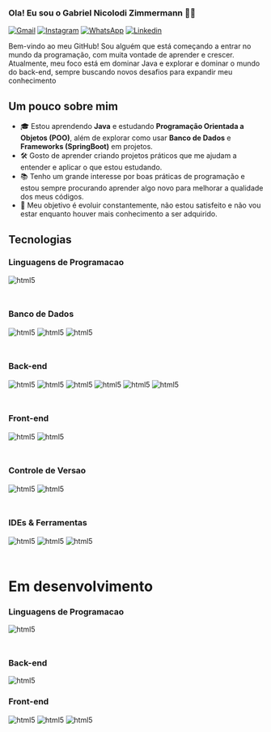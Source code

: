 ### Ola! Eu sou o Gabriel Nicolodi Zimmermann 👋🚀

[![Gmail](https://img.shields.io/badge/Gmail-D14836?style=for-the-badge&logo=gmail&logoColor=white)](mailto:gabrielnzimmermann@gmail.com)
[![Instagram](https://img.shields.io/badge/Instagram-E4405F?style=for-the-badge&logo=instagram&logoColor=white)](https://www.instagram.com/gabriel.n.zimmermann/)
[![WhatsApp](https://img.shields.io/badge/WhatsApp-25D366?style=for-the-badge&logo=whatsapp&logoColor=white)](https://wa.me/5547997774199)
[![Linkedin](https://img.shields.io/badge/LinkedIn-0077B5?style=for-the-badge&logo=linkedin&logoColor=white)](https://www.linkedin.com/in/gabriel-n-zimmermann-aba618338/)


Bem-vindo ao meu  GitHub! Sou alguém que está começando a entrar no mundo da programação, com muita vontade de aprender e crescer. Atualmente, meu foco está em dominar Java e explorar e dominar o mundo do back-end, sempre buscando novos desafios para expandir meu conhecimento


## Um pouco sobre mim
- 🎓 Estou aprendendo **Java** e estudando **Programação Orientada a Objetos (POO)**, além de explorar como usar **Banco de Dados** e **Frameworks (SpringBoot)** em projetos.
- 🛠️ Gosto de aprender criando projetos práticos que me ajudam a entender e aplicar o que estou estudando.
- 📚 Tenho um grande interesse por boas práticas de programação e estou sempre procurando aprender algo novo para melhorar a qualidade dos meus códigos.
- 🎯 Meu objetivo é evoluir constantemente, não estou satisfeito e não vou estar enquanto houver mais conhecimento a ser adquirido.


## Tecnologias 

### Linguagens de Programacao

<div style="display: inline-block; margin-bottom: 25px;">
  <img align="center" alt="html5" src="https://img.shields.io/badge/Java-ED8B00?style=for-the-badge&logo=openjdk&logoColor=white">
</div>

### Banco de Dados

<div style="display: inline-block; margin-bottom: 25px;">
  <img align="center" alt="html5" src="https://img.shields.io/badge/MySQL-005C84?style=for-the-badge&logo=mysql&logoColor=white">
  <img align="center" alt="html5" src="https://img.shields.io/badge/PostgreSQL-316192?style=for-the-badge&logo=postgresql&logoColor=white">
  <img align="center" alt="html5" src="https://img.shields.io/badge/MongoDB-4EA94B?style=for-the-badge&logo=mongodb&logoColor=white">
</div>

### Back-end

<div style="display: inline-block; margin-bottom: 25px;">
  <img align="center" alt="html5" src="https://img.shields.io/badge/Java-ED8B00?style=for-the-badge&logo=openjdk&logoColor=white">
  <img align="center" alt="html5" src="https://img.shields.io/badge/Hibernate-59666C?style=for-the-badge&logo=Hibernate&logoColor=white">
  <img align="center" alt="html5" src="https://img.shields.io/badge/Spring%20Boot-6DB33F?style=for-the-badge&logo=Spring&logoColor=white">
  <img align="center" alt="html5" src="https://img.shields.io/badge/Spring-6DB33F?style=for-the-badge&logo=spring&logoColor=white">
  <img align="center" alt="html5" src="https://img.shields.io/badge/Spring_Security-6DB33F?style=for-the-badge&logo=Spring-Security&logoColor=white">
  <img align="center" alt="html5" src="https://img.shields.io/badge/JWT-000000?style=for-the-badge&logo=JSON%20web%20tokens&logoColor=white">
</div>

### Front-end

<div style="display: inline-block; margin-bottom: 25px;">
  <img align="center" alt="html5" src="https://img.shields.io/badge/HTML5-E34F26?style=for-the-badge&logo=html5&logoColor=white">
  <img align="center" alt="html5" src="https://img.shields.io/badge/CSS3-1572B6?style=for-the-badge&logo=css3&logoColor=white">
</div>

### Controle de Versao

<div style="display: inline-block; margin-bottom: 25px;">
  <img align="center" alt="html5" src="https://img.shields.io/badge/GIT-E44C30?style=for-the-badge&logo=git&logoColor=white">
  <img align="center" alt="html5" src="https://img.shields.io/badge/GitHub-100000?style=for-the-badge&logo=github&logoColor=white">
</div>

### IDEs & Ferramentas

<div style="display: inline-block; margin-bottom: 25px;">
  <img align="center" alt="html5" src="https://img.shields.io/badge/jetbrains%20IDE-000000.svg?style=for-the-badge&logo=jetbrains&logoColor=white">
  <img align="center" alt="html5" src="https://img.shields.io/badge/postman-FF6C37.svg?style=for-the-badge&logo=postman&logoColor=white">
  <img align="center" alt="html5" src="https://img.shields.io/badge/docker-%230db7ed.svg?style=for-the-badge&logo=docker&logoColor=white">
</div>

# Em desenvolvimento

### Linguagens de Programacao

<div style="display: inline-block; margin-bottom: 25px;">
  <img align="center" alt="html5" src="https://img.shields.io/badge/JavaScript-F7DF1E?style=for-the-badge&logo=javascript&logoColor=black">
</div>

### Back-end

</div>
  <img align="center" alt="html5" src="https://img.shields.io/badge/Spring-6DB33F?style=for-the-badge&logo=spring&logoColor=white">
</div>

### Front-end

<div style="display: inline-block; margin-bottom: 25px;">
  <img align="center" alt="html5" src="https://img.shields.io/badge/JavaScript-F7DF1E?style=for-the-badge&logo=javascript&logoColor=black">
  <img align="center" alt="html5" src="https://img.shields.io/badge/CSS3-1572B6?style=for-the-badge&logo=css3&logoColor=white">
  <img align="center" alt="html5" src="https://img.shields.io/badge/HTML5-E34F26?style=for-the-badge&logo=html5&logoColor=white">
</div>


